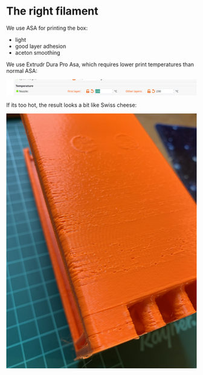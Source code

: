 # The right filament

We use ASA for printing the box:

* light
* good layer adhesion
* aceton smoothing

We use Extrudr Dura Pro Asa, which requires lower print temperatures than normal ASA:

![](../../.gitbook/assets/prusaslicer-setting-extrudrasa.png)

If its too hot, the result looks a bit like Swiss cheese:

![](../../.gitbook/assets/3d-testprint-asa-extrudr-too-hot.jpg)


